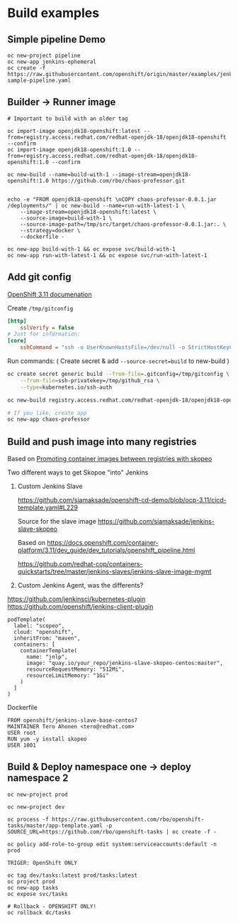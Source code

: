 # Build examples

## Simple pipeline Demo
```
oc new-project pipeline
oc new-app jenkins-ephemeral
oc create -f https://raw.githubusercontent.com/openshift/origin/master/examples/jenkins/pipeline/nodejs-sample-pipeline.yaml
```

## Builder -> Runner image

```
# Important to build with an older tag

oc import-image openjdk18-openshift:latest --from=registry.access.redhat.com/redhat-openjdk-18/openjdk18-openshift --confirm
oc import-image openjdk18-openshift:1.0 --from=registry.access.redhat.com/redhat-openjdk-18/openjdk18-openshift:1.0 --confirm

oc new-build --name=build-with-1 --image-stream=openjdk18-openshift:1.0 https://github.com/rbo/chaos-professor.git


echo -e "FROM openjdk18-openshift \nCOPY chaos-professor-0.0.1.jar /deployments/" | oc new-build --name=run-with-latest-1 \
    --image-stream=openjdk18-openshift:latest \
    --source-image=build-with-1 \
    --source-image-path=/tmp/src/target/chaos-professor-0.0.1.jar:. \
    --strategy=docker \
    --dockerfile -

oc new-app build-with-1 && oc expose svc/build-with-1
oc new-app run-with-latest-1 && oc expose svc/run-with-latest-1
```

## Add git config 


[OpenShift 3.11 documenation](https://docs.openshift.com/container-platform/3.11/dev_guide/builds/build_inputs.html#source-secrets-gitconfig-file-secured)


Create ```/tmp/gitconfig```

```ini
[http]
    sslVerify = false
# Just for information:
[core]
    sshCommand = "ssh -o UserKnownHostsFile=/dev/null -o StrictHostKeyChecking=no"
```

Run commands: ( Create secret & add ```--source-secret=build``` to new-build )
```sh
oc create secret generic build --from-file=.gitconfig=/tmp/gitconfig \
    --from-file=ssh-privatekey=/tmp/github_rsa \
    --type=kubernetes.io/ssh-auth

oc new-build registry.access.redhat.com/redhat-openjdk-18/openjdk18-openshift~git@github.com:rbo/chaos-professor.git --source-secret=build --env BUILD_LOGLEVEL=5

# If you like, create app
oc new-app chaos-professor

```


## Build and push image into many registries

Based on [Promoting container images between registries with skopeo](https://blog.openshift.com/promoting-container-images-between-registries-with-skopeo/)


Two different ways to get Skopoe "into" Jenkins

1) Custom Jenkins Slave
    
    https://github.com/siamaksade/openshift-cd-demo/blob/ocp-3.11/cicd-template.yaml#L229
    
    Source for the slave image https://github.com/siamaksade/jenkins-slave-skopeo

    Based on https://docs.openshift.com/container-platform/3.11/dev_guide/dev_tutorials/openshift_pipeline.html

    https://github.com/redhat-cop/containers-quickstarts/tree/master/jenkins-slaves/jenkins-slave-image-mgmt

2) Custom Jenkins Agent, was the differents?






https://github.com/jenkinsci/kubernetes-plugin
https://github.com/openshift/jenkins-client-plugin

```
podTemplate(
  label: "scopeo", 
  cloud: "openshift", 
  inheritFrom: "maven", 
  containers: [
    containerTemplate(
      name: "jnlp", 
      image: "quay.io/your_repo/jenkins-slave-skopeo-centos:master", 
      resourceRequestMemory: "512Mi", 
      resourceLimitMemory: "1Gi"
    )
  ]
)
```
Dockerfile

```
FROM openshift/jenkins-slave-base-centos7
MAINTAINER Tero Ahonen <tero@redhat.com>
USER root
RUN yum -y install skopeo
USER 1001
```


## Build & Deploy namespace one -> deploy namespace 2

```
oc new-project prod

oc new-project dev

oc process -f https://raw.githubusercontent.com/rbo/openshift-tasks/master/app-template.yaml -p SOURCE_URL=https://github.com/rbo/openshift-tasks | oc create -f -

oc policy add-role-to-group edit system:serviceaccounts:default -n prod

TRIGER: OpenShift ONLY

oc tag dev/tasks:latest prod/tasks:latest
oc project prod
oc new-app tasks
oc expose svc/tasks

# Rollback - OPENSHIFT ONLY!
oc rollback dc/tasks
```

